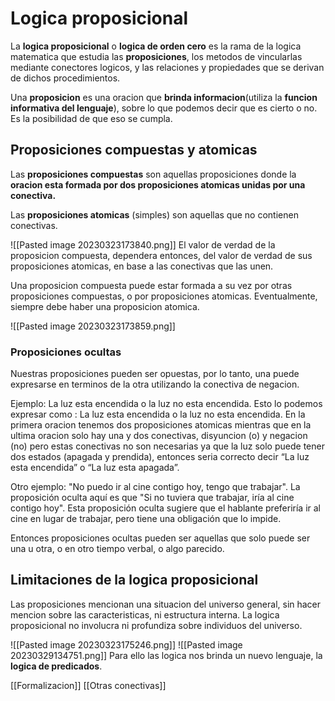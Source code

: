 # Logica proposicional

La **logica proposicional** o **logica de orden cero** es la rama de la logica matematica que estudia las **proposiciones**, los metodos de vincularlas mediante conectores logicos, y las relaciones y propiedades que se derivan de dichos procedimientos.

Una **proposicion** es una oracion que **brinda informacion**(utiliza la **funcion informativa del lenguaje**), sobre lo que podemos decir que es cierto o no. Es la posibilidad de que eso se cumpla.
## Proposiciones compuestas y atomicas
Las **proposiciones compuestas** son aquellas proposiciones donde la **oracion esta formada por dos proposiciones atomicas unidas por una conectiva.**

Las **proposiciones atomicas** (simples) son aquellas que no contienen conectivas.

![[Pasted image 20230323173840.png]]
El valor de verdad de la proposicion compuesta, dependera entonces, del valor de verdad de sus proposiciones atomicas, en base a las conectivas que las unen.

Una proposicion compuesta puede estar formada a su vez por otras proposiciones compuestas, o por proposiciones atomicas. Eventualmente, siempre debe haber una proposicion atomica.

![[Pasted image 20230323173859.png]]
### Proposiciones ocultas
Nuestras proposiciones pueden ser opuestas, por lo tanto, una puede expresarse en terminos de la otra utilizando la conectiva de negacion.

Ejemplo: La luz esta encendida o la luz no esta encendida. Esto lo podemos expresar como : La luz esta encendida o la luz no esta encendida. En la primera oracion tenemos dos proposiciones atomicas mientras que en la ultima oracion solo hay una y dos conectivas, disyuncion (o) y negacion (no) pero estas conectivas no son necesarias ya que la luz solo puede tener dos estados (apagada y prendida), entonces seria correcto decir “La luz esta encendida” o “La luz esta apagada”.

Otro ejemplo:  "No puedo ir al cine contigo hoy, tengo que trabajar". La proposición oculta aquí es que "Si no tuviera que trabajar, iría al cine contigo hoy". Esta proposición oculta sugiere que el hablante preferiría ir al cine en lugar de trabajar, pero tiene una obligación que lo impide.

Entonces proposiciones ocultas pueden ser aquellas que solo puede ser una u otra, o en otro tiempo verbal, o algo parecido.
## Limitaciones de la logica proposicional

Las proposiciones mencionan una situacion del universo general, sin hacer mencion sobre las caracteristicas, ni estructura interna. La logica proposicional no involucra ni profundiza sobre individuos del universo.

![[Pasted image 20230323175246.png]]
![[Pasted image 20230329134751.png]]
Para ello las logica nos brinda un nuevo lenguaje, la **logica de predicados**.

[[Formalizacion]]
[[Otras conectivas]]